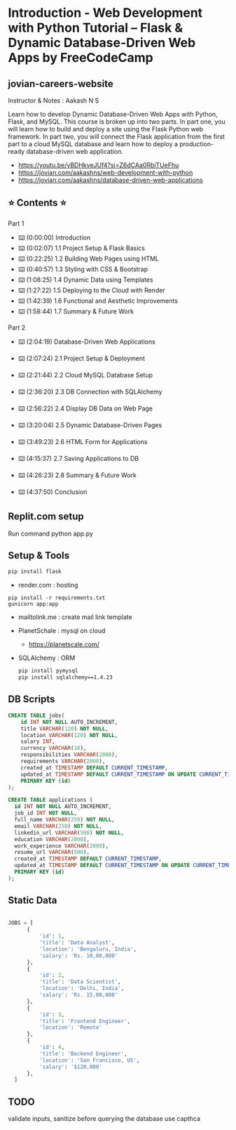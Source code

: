 # Introduction - Web Development with Python Tutorial – Flask & Dynamic Database-Driven Web Apps by FreeCodeCamp

## jovian-careers-website

Instructor & Notes : Aakash N S

Learn how to develop Dynamic Database-Driven Web Apps with Python, Flask, and MySQL. This course is broken up into two parts. In part one, you will learn how to build and deploy a site using the Flask Python web framework. In part two, you will connect the Flask application from the first part to a cloud MySQL database and learn how to deploy a production-ready database-driven web application.

- https://youtu.be/yBDHkveJUf4?si=Z6dCAa0RbiTUeFhu
- https://jovian.com/aakashns/web-development-with-python
- https://jovian.com/aakashns/database-driven-web-applications

## ⭐️ Contents ⭐️

Part 1

- ⌨️ (0:00:00) Introduction
- ⌨️ (0:02:07) 1.1 Project Setup & Flask Basics
- ⌨️ (0:22:25) 1.2 Building Web Pages using HTML
- ⌨️ (0:40:57) 1.3 Styling with CSS & Bootstrap
- ⌨️ (1:08:25) 1.4 Dynamic Data using Templates
- ⌨️ (1:27:22) 1.5 Deploying to the Cloud with Render
- ⌨️ (1:42:39) 1.6 Functional and Aesthetic Improvements
- ⌨️ (1:58:44) 1.7 Summary & Future Work

Part 2

- ⌨️ (2:04:19) Database-Driven Web Applications
- ⌨️ (2:07:24) 2.1 Project Setup & Deployment
- ⌨️ (2:21:44) 2.2 Cloud MySQL Database Setup
- ⌨️ (2:36:20) 2.3 DB Connection with SQLAlchemy
- ⌨️ (2:56:22) 2.4 Display DB Data on Web Page
- ⌨️ (3:20:04) 2.5 Dynamic Database-Driven Pages
- ⌨️ (3:49:23) 2.6 HTML Form for Applications
- ⌨️ (4:15:37) 2.7 Saving Applications to DB
- ⌨️ (4:26:23) 2.8 Summary & Future Work

- ⌨️ (4:37:50) Conclusion


## Replit.com setup
Run command python app.py

## Setup & Tools

```bash
pip install flask
```

- render.com : hosting

```
pip install -r requirements.txt
gunicorn app:app
```

- mailtolink.me : create mail link template

- PlanetSchale : mysql on cloud 
  - https://planetscale.com/

- SQLAlchemy : ORM
  ```bash
  pip install pymysql
  pip install sqlalchemy==1.4.23
  ```

 

## DB Scripts

```sql
CREATE TABLE jobs(
    id INT NOT NULL AUTO_INCREMENT,
    title VARCHAR(120) NOT NULL,
    location VARCHAR(120) NOT NULL,
    salary INT,
    currency VARCHAR(10),
    responsibilities VARCHAR(2000),
    requirements VARCHAR(2000),
    created_at TIMESTAMP DEFAULT CURRENT_TIMESTAMP,
    updated_at TIMESTAMP DEFAULT CURRENT_TIMESTAMP ON UPDATE CURRENT_TIMESTAMP,
    PRIMARY KEY (id)
);

CREATE TABLE applications (
  id INT NOT NULL AUTO_INCREMENT,
  job_id INT NOT NULL,
  full_name VARCHAR(250) NOT NULL,
  email VARCHAR(250) NOT NULL,
  linkedin_url VARCHAR(500) NOT NULL,
  education VARCHAR(2000),
  work_experience VARCHAR(2000),
  resume_url VARCHAR(500),
  created_at TIMESTAMP DEFAULT CURRENT_TIMESTAMP,
  updated_at TIMESTAMP DEFAULT CURRENT_TIMESTAMP ON UPDATE CURRENT_TIMESTAMP,
  PRIMARY KEY (id)
);

```

## Static Data

```python
  
JOBS = [
      {
          'id': 1,
          'title': 'Data Analyst',
          'location': 'Bengaluru, India',
          'salary': 'Rs. 10,00,000'
      },
      {
          'id': 2,
          'title': 'Data Scientist',
          'location': 'Delhi, India',
          'salary': 'Rs. 15,00,000'
      },
      {
          'id': 3,
          'title': 'Frontend Engineer',
          'location': 'Remote'
      },
      {
          'id': 4,
          'title': 'Backend Engineer',
          'location': 'San Francisco, US',
          'salary': '$120,000'
      },
  ]

```


## TODO

validate inputs, sanitize before querying the database
use capthca